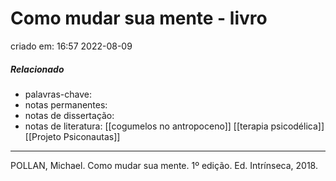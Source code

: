 # Como mudar sua mente - livro
criado em: 16:57 2022-08-09

##### Relacionado
- palavras-chave: 
- notas permanentes: 
- notas de dissertação:
- notas de literatura: [[cogumelos no antropoceno]] [[terapia psicodélica]]
[[Projeto Psiconautas]]
---

POLLAN, Michael. Como mudar sua mente. 1º edição. Ed. Intrínseca, 2018. 